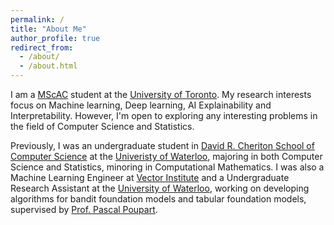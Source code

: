 ```yaml
---
permalink: /
title: "About Me"
author_profile: true
redirect_from: 
  - /about/
  - /about.html
---
```


I am a [MScAC](https://mscac.utoronto.ca/) student at the [University of Toronto](https://www.utoronto.ca/). My research interests focus on Machine learning, Deep learning, AI Explainability and Interpretability. However, I'm open to exploring any interesting problems in the field of Computer Science and Statistics.

Previously, I was an undergraduate student in [David R. Cheriton School of Computer Science](https://cs.uwaterloo.ca/) at the [Univeristy of Waterloo](https://uwaterloo.ca/), majoring in both Computer Science and Statistics, minoring in Computational Mathematics. I was also a Machine Learning Engineer at [Vector Institute](https://vectorinstitute.ai/) and a Undergraduate Research Assistant at the [University of Waterloo](https://uwaterloo.ca/), working on developing algorithms for bandit foundation models and tabular foundation models, supervised by [Prof. Pascal Poupart](https://cs.uwaterloo.ca/~ppoupart/).